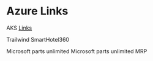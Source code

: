 # Azure Links

AKS
[Links](./links.md)


Trailwind
SmartHotel360

Microsoft parts unlimited 
Microsoft parts unlimited MRP
